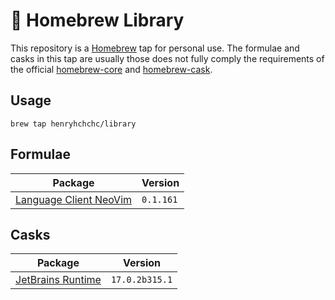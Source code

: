 # 🍺 Homebrew Library

This repository is a [Homebrew](https://brew.sh) tap for personal use.
The formulae and casks in this tap are usually those does not fully comply the requirements of the official [homebrew-core](https://github.com/Homebrew/homebrew-core) and [homebrew-cask](https://github.com/Homebrew/homebrew-cask).


## Usage
```shell
brew tap henryhchchc/library
```

## Formulae

| Package                                                                     | Version   |
| --------------------------------------------------------------------------- | --------- |
| [Language Client NeoVim](https://github.com/autozimu/LanguageClient-neovim) | `0.1.161` |

## Casks
| Package                                                            | Version        |
| ------------------------------------------------------------------ | -------------- |
| [JetBrains Runtime](https://github.com/JetBrains/JetBrainsRuntime) | `17.0.2b315.1` |
